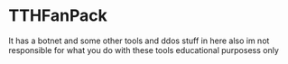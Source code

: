 # TTHFanPack
It has a botnet and some other tools and ddos stuff in here also im not responsible for what you do with these tools educational purposess only

